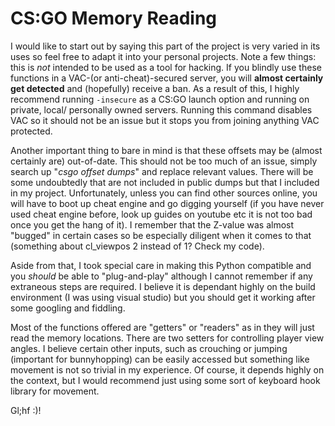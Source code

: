 # CS:GO Memory Reading

I would like to start out by saying this part of the project is very varied in its uses so feel free to adapt it into your personal projects.
Note a few things: this is *not* intended to be used as a tool for hacking. If you blindly use these functions in a VAC-(or anti-cheat)-secured 
server, you will **almost certainly get detected** and (hopefully) receive a ban. As a result of this, I highly recommend running `-insecure` as 
a CS:GO launch option and running on private, local/ personally owned servers. Running this command disables VAC so it should not be an issue but 
it stops you from joining anything VAC protected. 

Another important thing to bare in mind is that these offsets may be (almost certainly are) out-of-date. This should not be too much of an issue,
simply search up "*csgo offset dumps*" and replace relevant values. There will be some undoubtedly that are not included in public dumps but that I 
included in my project. Unfortunately, unless you can find other sources online, you will have to boot up cheat engine and go digging yourself (if you
have never used cheat engine before, look up guides on youtube etc it is not too bad once you get the hang of it). I remember that the Z-value was almost 
"bugged" in certain cases so be especially diligent when it comes to that (something about cl_viewpos 2 instead of 1? Check my code). 

Aside from that, I took special care in making this Python compatible and you *should* be able to "plug-and-play" although I cannot remember if any extraneous
steps are required. I believe it is dependant highly on the build environment (I was using visual studio) but you should get it working after some googling and
fiddling.

Most of the functions offered are "getters" or "readers" as in they will just read the memory locations. There are two setters for controlling player view angles.
I believe certain other inputs, such as crouching or jumping (important for bunnyhopping) can be easily accessed but something like movement is not so trivial in my 
experience. Of course, it depends highly on the context, but I would recommend just using some sort of keyboard hook library for movement. 

Gl;hf :)!

